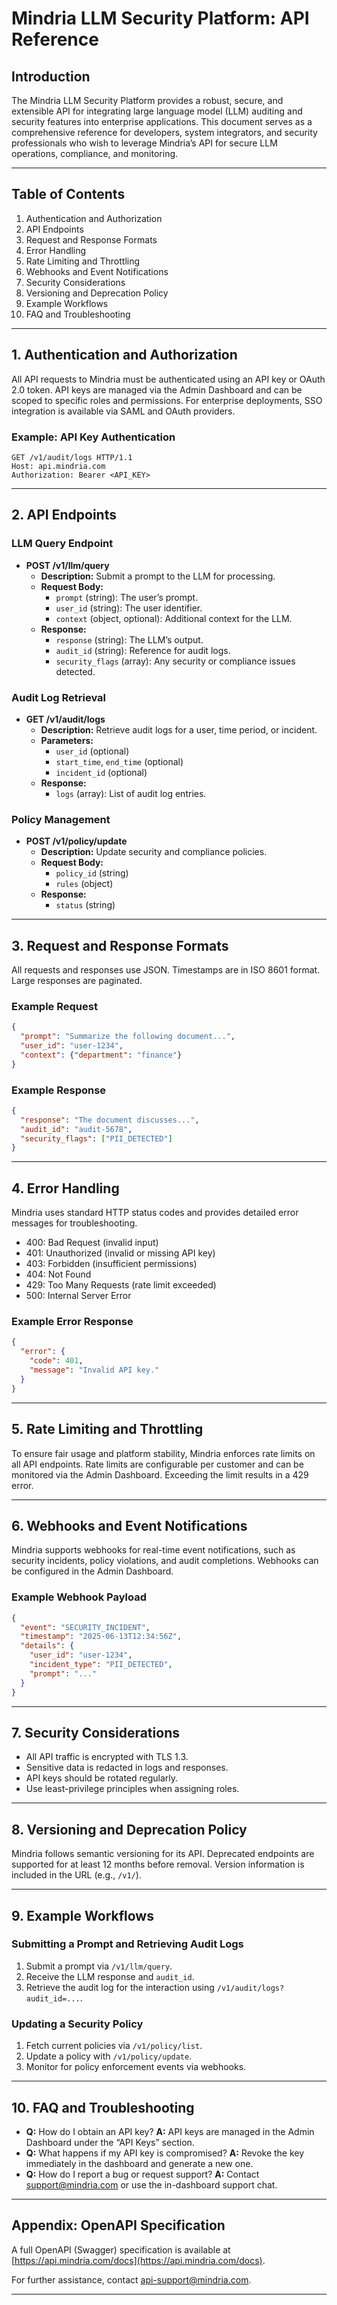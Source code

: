 # Mindria LLM Security Platform: API Reference

## Introduction
The Mindria LLM Security Platform provides a robust, secure, and extensible API for integrating large language model (LLM) auditing and security features into enterprise applications. This document serves as a comprehensive reference for developers, system integrators, and security professionals who wish to leverage Mindria’s API for secure LLM operations, compliance, and monitoring.

---

## Table of Contents
1. Authentication and Authorization
2. API Endpoints
3. Request and Response Formats
4. Error Handling
5. Rate Limiting and Throttling
6. Webhooks and Event Notifications
7. Security Considerations
8. Versioning and Deprecation Policy
9. Example Workflows
10. FAQ and Troubleshooting

---

## 1. Authentication and Authorization
All API requests to Mindria must be authenticated using an API key or OAuth 2.0 token. API keys are managed via the Admin Dashboard and can be scoped to specific roles and permissions. For enterprise deployments, SSO integration is available via SAML and OAuth providers.

### Example: API Key Authentication
```http
GET /v1/audit/logs HTTP/1.1
Host: api.mindria.com
Authorization: Bearer <API_KEY>
```

---

## 2. API Endpoints
### LLM Query Endpoint
- **POST /v1/llm/query**
  - **Description:** Submit a prompt to the LLM for processing.
  - **Request Body:**
    - `prompt` (string): The user’s prompt.
    - `user_id` (string): The user identifier.
    - `context` (object, optional): Additional context for the LLM.
  - **Response:**
    - `response` (string): The LLM’s output.
    - `audit_id` (string): Reference for audit logs.
    - `security_flags` (array): Any security or compliance issues detected.

### Audit Log Retrieval
- **GET /v1/audit/logs**
  - **Description:** Retrieve audit logs for a user, time period, or incident.
  - **Parameters:**
    - `user_id` (optional)
    - `start_time`, `end_time` (optional)
    - `incident_id` (optional)
  - **Response:**
    - `logs` (array): List of audit log entries.

### Policy Management
- **POST /v1/policy/update**
  - **Description:** Update security and compliance policies.
  - **Request Body:**
    - `policy_id` (string)
    - `rules` (object)
  - **Response:**
    - `status` (string)

---

## 3. Request and Response Formats
All requests and responses use JSON. Timestamps are in ISO 8601 format. Large responses are paginated.

### Example Request
```json
{
  "prompt": "Summarize the following document...",
  "user_id": "user-1234",
  "context": {"department": "finance"}
}
```

### Example Response
```json
{
  "response": "The document discusses...",
  "audit_id": "audit-5678",
  "security_flags": ["PII_DETECTED"]
}
```

---

## 4. Error Handling
Mindria uses standard HTTP status codes and provides detailed error messages for troubleshooting.

- 400: Bad Request (invalid input)
- 401: Unauthorized (invalid or missing API key)
- 403: Forbidden (insufficient permissions)
- 404: Not Found
- 429: Too Many Requests (rate limit exceeded)
- 500: Internal Server Error

### Example Error Response
```json
{
  "error": {
    "code": 401,
    "message": "Invalid API key."
  }
}
```

---

## 5. Rate Limiting and Throttling
To ensure fair usage and platform stability, Mindria enforces rate limits on all API endpoints. Rate limits are configurable per customer and can be monitored via the Admin Dashboard. Exceeding the limit results in a 429 error.

---

## 6. Webhooks and Event Notifications
Mindria supports webhooks for real-time event notifications, such as security incidents, policy violations, and audit completions. Webhooks can be configured in the Admin Dashboard.

### Example Webhook Payload
```json
{
  "event": "SECURITY_INCIDENT",
  "timestamp": "2025-06-13T12:34:56Z",
  "details": {
    "user_id": "user-1234",
    "incident_type": "PII_DETECTED",
    "prompt": "..."
  }
}
```

---

## 7. Security Considerations
- All API traffic is encrypted with TLS 1.3.
- Sensitive data is redacted in logs and responses.
- API keys should be rotated regularly.
- Use least-privilege principles when assigning roles.

---

## 8. Versioning and Deprecation Policy
Mindria follows semantic versioning for its API. Deprecated endpoints are supported for at least 12 months before removal. Version information is included in the URL (e.g., `/v1/`).

---

## 9. Example Workflows
### Submitting a Prompt and Retrieving Audit Logs
1. Submit a prompt via `/v1/llm/query`.
2. Receive the LLM response and `audit_id`.
3. Retrieve the audit log for the interaction using `/v1/audit/logs?audit_id=...`.

### Updating a Security Policy
1. Fetch current policies via `/v1/policy/list`.
2. Update a policy with `/v1/policy/update`.
3. Monitor for policy enforcement events via webhooks.

---

## 10. FAQ and Troubleshooting
- **Q:** How do I obtain an API key?
  **A:** API keys are managed in the Admin Dashboard under the “API Keys” section.
- **Q:** What happens if my API key is compromised?
  **A:** Revoke the key immediately in the dashboard and generate a new one.
- **Q:** How do I report a bug or request support?
  **A:** Contact support@mindria.com or use the in-dashboard support chat.

---

## Appendix: OpenAPI Specification
A full OpenAPI (Swagger) specification is available at [https://api.mindria.com/docs](https://api.mindria.com/docs).

For further assistance, contact api-support@mindria.com.

---
